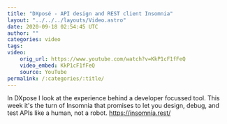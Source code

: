 ```yaml
---
title: "DXposé - API design and REST client Insomnia"
layout: "../../../layouts/Video.astro"
date: 2020-09-18 02:54:45 UTC
author: ""
categories: video
tags: 
video:
    orig_url: https://www.youtube.com/watch?v=KkP1cF1fFeQ
    video_embed: KkP1cF1fFeQ
    source: YouTube
permalink: /:categories/:title/
---
```

In DXpose I look at the experience behind a developer focussed tool. This week it's the turn of Insomnia that promises to let you design, debug, and test APIs like a human, not a robot. https://insomnia.rest/